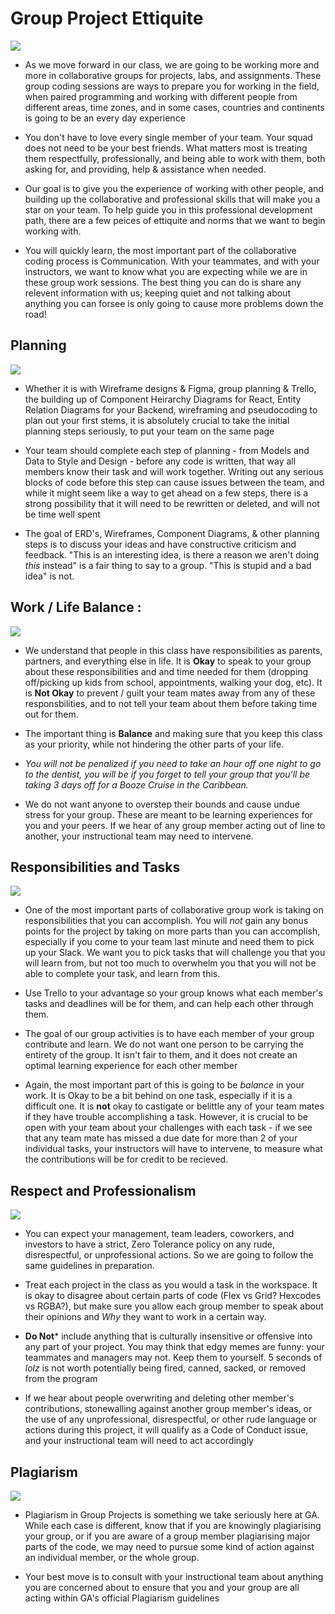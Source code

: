 # Group Project Ettiquite

<img src ="https://lawliberty.org/app/uploads/2020/05/Council-of-Elrond-1060x598.jpg"/>

- As we move forward in our class, we are going to be working more and more in collaborative groups for projects, labs, and assignments. These group coding sessions are ways to prepare you for working in the field, when paired programming and working with different people from different areas, time zones, and in some cases, countries and continents is going to be an every day experience

- You don't have to love every single member of your team. Your squad does not need to be your best friends. What matters most is treating them respectfully, professionally, and being able to work with them, both asking for, and providing, help & assistance when needed.
  
- Our goal is to give you the experience of working with other people, and building up the collaborative and professional skills that will make you a star on your team. To help guide you in this professional development path, there are a few peices of ettiquite and norms that we want to begin working with.

- You will quickly learn, the most important part of the collaborative coding process is Communication. With your teammates, and with your instructors, we want to know what you are expecting while we are in these group work sessions. The best thing you can do is share any relevent information with us; keeping quiet and not talking about anything you can forsee is only going to cause more problems down the road!

## Planning

<img src="https://tolkiengateway.net/w/images/c/ce/The_Lord_of_the_Rings_-_The_Fellowship_of_the_Ring_-_Council_of_Elrond2.jpg"/>


- Whether it is with Wireframe designs & Figma, group planning & Trello, the building up of Component Heirarchy Diagrams for React, Entity Relation Diagrams for your Backend, wireframing and pseudocoding to plan out your first stems, it is absolutely crucial to take the initial planning steps seriously, to put your team on the same page

  
- Your team should complete each step of planning - from  Models and Data to Style and Design - before any code is written, that way all members know their task and will work together. Writing out any serious blocks of code before this step can cause issues between the team, and while it might seem like a way to get ahead on a few steps, there is a strong possibility that it will need to be rewritten or deleted, and will not be time well spent

- The goal of ERD's, Wireframes, Component Diagrams, & other planning steps is to discuss your ideas and have constructive criticism and feedback. "This is an interesting idea, is there a reason we aren't doing *this* instead" is a fair thing to say to a group. "This is stupid and a bad idea" is not. 

## Work / Life Balance :


<img src="https://static.wikia.nocookie.net/lotrfanon/images/3/34/Frodo.jpg/revision/latest/thumbnail/width/360/height/360?cb=20090417063622"/>

- We understand that people in this class have responsibilities as parents, partners, and everything else in life. It is **Okay** to speak to your group about these responsibilities and and time needed for them (dropping off/picking up kids from school, appointments, walking your dog, etc). It is **Not Okay** to prevent / guilt your team mates away from any of these responsbilities, and to not tell your team about them before taking time out for them.

- The important thing is **Balance** and making sure that you keep this class as your priority, while not hindering the other parts of your life.

- *You will not be penalized if you need to take an hour off one night to go to the dentist, you will be if you forget to tell your group that you'll be taking 3 days off for a Booze Cruise in the Caribbean.*

- We do not want anyone to overstep their bounds and cause undue stress for your group. These are meant to be learning experiences for you and your peers. If we hear of any group member acting out of line to another, your instructional team may need to intervene.

## Responsibilities and Tasks

<img src="https://images.squarespace-cdn.com/content/v1/5d35ea13690f4000010def45/1578501132694-SI05PXF9BLZFOFM20R8R/I-can-carry-you-800x401.jpg"/>

- One of the most important parts of collaborative group work is taking on responsibilities that you can accomplish. You will *not* gain any bonus points for the project by taking on more parts than you can accomplish, especially if you come to your team last minute and need them to pick up your Slack. We want you to pick tasks that will challenge you that you will learn from, but not too much to overwhelm you that you will not be able to complete your task, and learn from this.

- Use Trello to your advantage so your group knows what each member's tasks and deadlines will be for them, and can help each other through them.

- The goal of our group activities is to have each member of your group contribute and learn. We do not want one person to be carrying the entirety of the group. It isn't fair to them, and it does not create an optimal learning experience for each other member

- Again, the most important part of this is going to be *balance* in your work. It is Okay to be a bit behind on one task, especially if it is a difficult one. It is **not** okay to castigate or belittle any of your team mates if they have trouble accomplishing a task. However, it is crucial to be open with your team about your challenges with each task - if we see that any team mate has missed a due date for more than 2 of your individual tasks, your instructors will have to intervene, to measure what the contributions will be for credit to be recieved. 

## Respect and Professionalism

<img src="https://itisalwayssunrisesomewhere.wordpress.com/wp-content/uploads/2013/01/frodosamgollum3.jpg"/>

- You can expect your management, team leaders, coworkers, and investors to have a strict, Zero Tolerance policy on any rude, disrespectful, or unprofessional actions. So we are going to follow the same guidelines in preparation.

- Treat each project in the class as you would a task in the workspace. It is okay to disagree about certain parts of code (Flex vs Grid? Hexcodes vs RGBA?), but make sure you allow each group member to speak about their opinions and *Why* they want to work in a certain way.

- **Do Not*** include anything that is culturally insensitive or offensive into any part of your project. You may think that edgy memes are funny: your teammates and managers may not. Keep them to yourself. 5 seconds of *lolz* is not worth potentially being fired, canned, sacked, or removed from the program

- If we hear about people overwriting and deleting other member's contributions, stonewalling against another group member's ideas, or the use of any unprofessional, disrespectful, or other rude language or actions during this project, it will qualify as a Code of Conduct issue, and your instructional team will need to act accordingly


## Plagiarism

<img src="https://pbs.twimg.com/media/CYZrGRhUQAAl-YE.jpg"/>

- Plagiarism in Group Projects is something we take seriously here at GA. While each case is different, know that if you are knowingly plagiarising your group, or if you are aware of a group member plagiarising major parts of the code, we may need to pursue some kind of action against an individual member, or the whole group.

- Your best move is to consult with your instructional team about anything you are concerned about to ensure that you and your group are all acting within GA's official Plagiarism guidelines
